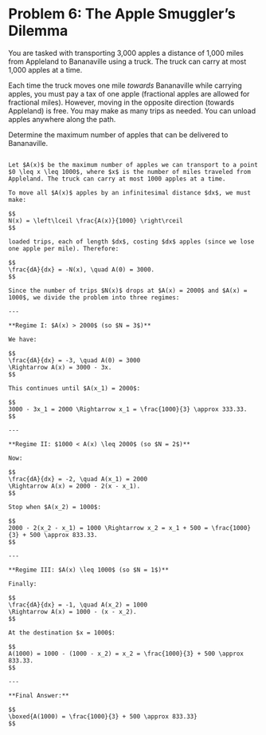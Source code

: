 # Problem 6: The Apple Smuggler’s Dilemma

You are tasked with transporting 3,000 apples a distance of 1,000 miles from Appleland to Bananaville using a truck. The truck can carry at most 1,000 apples at a time.

Each time the truck moves one mile *towards* Bananaville while carrying apples, you must pay a tax of one apple (fractional apples are allowed for fractional miles). However, moving in the opposite direction (towards Appleland) is free. You may make as many trips as needed. You can unload apples anywhere along the path.

Determine the maximum number of apples that can be delivered to Bananaville.

````{dropdown} Click to show solution

Let $A(x)$ be the maximum number of apples we can transport to a point $0 \leq x \leq 1000$, where $x$ is the number of miles traveled from Appleland. The truck can carry at most 1000 apples at a time.

To move all $A(x)$ apples by an infinitesimal distance $dx$, we must make:

$$
N(x) = \left\lceil \frac{A(x)}{1000} \right\rceil
$$

loaded trips, each of length $dx$, costing $dx$ apples (since we lose one apple per mile). Therefore:

$$
\frac{dA}{dx} = -N(x), \quad A(0) = 3000.
$$

Since the number of trips $N(x)$ drops at $A(x) = 2000$ and $A(x) = 1000$, we divide the problem into three regimes:

---

**Regime I: $A(x) > 2000$ (so $N = 3$)**

We have:

$$
\frac{dA}{dx} = -3, \quad A(0) = 3000
\Rightarrow A(x) = 3000 - 3x.
$$

This continues until $A(x_1) = 2000$:

$$
3000 - 3x_1 = 2000 \Rightarrow x_1 = \frac{1000}{3} \approx 333.33.
$$

---

**Regime II: $1000 < A(x) \leq 2000$ (so $N = 2$)**

Now:

$$
\frac{dA}{dx} = -2, \quad A(x_1) = 2000 
\Rightarrow A(x) = 2000 - 2(x - x_1).
$$

Stop when $A(x_2) = 1000$:

$$
2000 - 2(x_2 - x_1) = 1000 \Rightarrow x_2 = x_1 + 500 = \frac{1000}{3} + 500 \approx 833.33.
$$

---

**Regime III: $A(x) \leq 1000$ (so $N = 1$)**

Finally:

$$
\frac{dA}{dx} = -1, \quad A(x_2) = 1000 
\Rightarrow A(x) = 1000 - (x - x_2).
$$

At the destination $x = 1000$:

$$
A(1000) = 1000 - (1000 - x_2) = x_2 = \frac{1000}{3} + 500 \approx 833.33.
$$

---

**Final Answer:**

$$
\boxed{A(1000) = \frac{1000}{3} + 500 \approx 833.33}
$$

````
